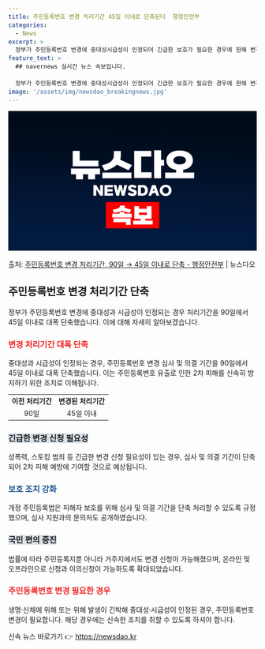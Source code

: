 ```yaml
---
title: 주민등록번호 변경 처리기간 45일 이내로 단축된다  행정안전부
categories:
  - News
excerpt: >
  정부가 주민등록번호 변경에 중대성시급성이 인정되어 긴급한 보호가 필요한 경우에 한해 변경 처리기간을 90일에…
feature_text: >
  ## navernews 실시간 뉴스 속보입니다.

  정부가 주민등록번호 변경에 중대성시급성이 인정되어 긴급한 보호가 필요한 경우에 한해 변경 처리기간을 90일에…
image: '/assets/img/newsdao_breakingnews.jpg'
---
```


![뉴스다오 속보](/assets/img/newsdao_breakingnews.jpg)

<p>출처: <a href="https://newsdao.kr/3168" rel="dofollow">주민등록번호 변경 처리기간, 90일 → 45일 이내로 단축 - 행정안전부</a> | 뉴스다오</p>

<h2 data-ke-size="size26">주민등록번호 변경 처리기간 단축</h2>
<p data-ke-size="size16">정부가 주민등록번호 변경에 중대성과 시급성이 인정되는 경우 처리기간을 90일에서 45일 이내로 대폭 단축했습니다. 이에 대해 자세히 알아보겠습니다.</p>

<h3><b><span style="color: #ee2323;">변경 처리기간 대폭 단축</span></b></h3>
<p data-ke-size="size16">중대성과 시급성이 인정되는 경우, 주민등록번호 변경 심사 및 의결 기간을 90일에서 45일 이내로 대폭 단축했습니다. 이는 주민등록번호 유출로 인한 2차 피해를 신속히 방지하기 위한 조치로 이해됩니다.</p>

<table>
	<tbody>
		<tr>
			<td style="text-align: center; height: 17px;"><b>이전 처리기간</b></td>
			<td style="text-align: center; height: 17px;"><b>변경된 처리기간</b></td>
		</tr>
		<tr>
			<td style="text-align: center; height: 17px;">90일</td>
			<td style="text-align: center; height: 17px;">45일 이내</td>
		</tr>
	</tboby>
</table>

<h3><span style="background-color: #21538527;">긴급한 변경 신청 필요성</span></h3>
<p data-ke-size="size16">성폭력, 스토킹 범죄 등 긴급한 변경 신청 필요성이 있는 경우, 심사 및 의결 기간이 단축되어 2차 피해 예방에 기여할 것으로 예상됩니다.</p>

<h3><b><span style="color: #1a5490;">보호 조치 강화</span></b></h3>
<p data-ke-size="size16">개정 주민등록법은 피해자 보호를 위해 심사 및 의결 기간을 단축 처리할 수 있도록 규정했으며, 심사 지원과의 문의처도 공개하였습니다.</p>

<h3><span style="background-color: #21538527;">국민 편의 증진</span></h3>
<p data-ke-size="size16">법률에 따라 주민등록지뿐 아니라 거주지에서도 변경 신청이 가능해졌으며, 온라인 및 오프라인으로 신청과 이의신청이 가능하도록 확대되었습니다.</p>

<h3><b><span style="color: #ee2323;">주민등록번호 변경 필요한 경우</span></b></h3>
<p data-ke-size="size16">생명·신체에 위해 또는 위해 발생이 긴박해 중대성·시급성이 인정된 경우, 주민등록번호 변경이 필요합니다. 해당 경우에는 신속한 조치를 취할 수 있도록 하셔야 합니다.</p>

<p data-ke-size="size16"></p> 

신속 뉴스 바로가기 👉 <a href="https://newsdao.kr" rel="dofollow">https://newsdao.kr</a>


